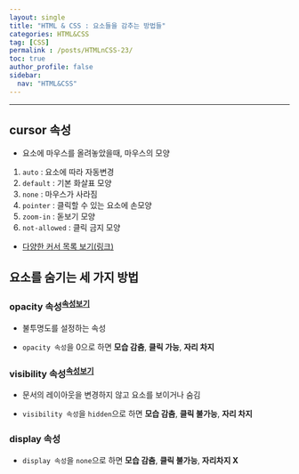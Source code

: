 ```yaml
---
layout: single
title: "HTML & CSS : 요소들을 감추는 방법들"
categories: HTML&CSS
tag: [CSS]
permalink : /posts/HTMLnCSS-23/
toc: true
author_profile: false
sidebar:
  nav: "HTML&CSS"
---
```


<hr>

## cursor 속성

- 요소에 마우스를 올려놓았을때, 마우스의 모양

1.  `auto` : 요소에 따라 자동변경
2. `default` : 기본 화살표 모양
3. `none` : 마우스가 사라짐
4. `pointer` : 클릭할 수 있는 요소에 손모양
5. `zoom-in` : 돋보기 모양
6. `not-allowed` : 클릭 금지 모양

- [다양한 커서 목록 보기(링크)](https://developer.mozilla.org/en-US/docs/Web/CSS/cursor)

## 요소를 숨기는 세 가지 방법

### opacity 속성<sup>[속성보기](https://developer.mozilla.org/ko/docs/Web/CSS/opacity)</sup>

- 불투명도를 설정하는 속성

- `opacity 속성`을 0으로 하면 **모습 감춤**, **클릭 가능**, **자리 차지**

### visibility 속성<sup>[속성보기](https://developer.mozilla.org/ko/docs/Web/CSS/visibility)</sup>

- 문서의 레이아웃을 변경하지 않고 요소를 보이거나 숨김

- `visibility 속성`을 `hidden`으로 하면 **모습 감춤**, **클릭 불가능**, **자리 차지**

### display 속성

- `display 속성`을 `none`으로 하면 **모습 감춤**, **클릭 불가능**, **자리차지 X**


